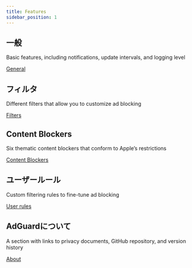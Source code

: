 ```yaml
---
title: Features
sidebar_position: 1
---
```


## 一般

Basic features, including notifications, update intervals, and logging level

[General](adguard-for-safari/features/general.md)

## フィルタ

Different filters that allow you to customize ad blocking

[Filters](/adguard-for-safari/features/filters.md)

## Content Blockers

Six thematic content blockers that conform to Apple’s restrictions

[Content Blockers](/adguard-for-safari/features/content-blockers/content-blockers.md)

## ユーザールール

Custom filtering rules to fine-tune ad blocking

[User rules](/adguard-for-safari/features/rules.md)

## AdGuardについて

A section with links to privacy documents, GitHub repository, and version history

[About](/adguard-for-safari/features/about.md)
